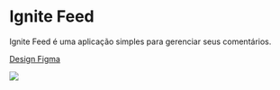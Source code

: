 # Ignite Feed

Ignite Feed é uma aplicação simples para gerenciar seus comentários.

[Design Figma](https://www.figma.com/community/file/1113573231685349036)

<img src="https://prnt.sc/GRDCcvgEB5kb" >

